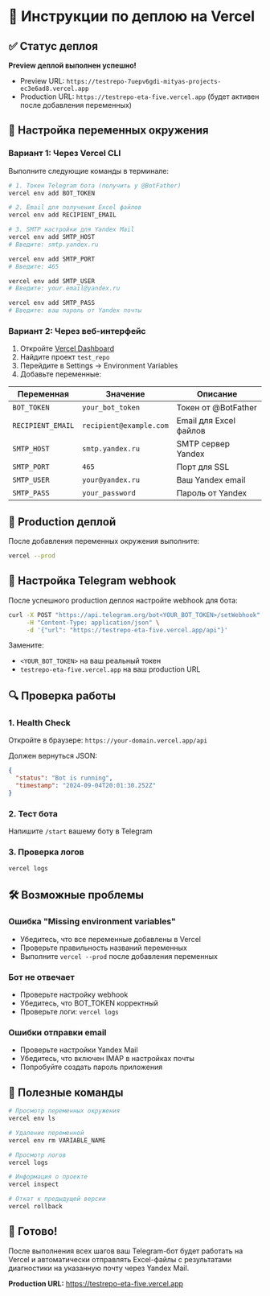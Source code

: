 # 🚀 Инструкции по деплою на Vercel

## ✅ Статус деплоя

**Preview деплой выполнен успешно!**
- Preview URL: `https://testrepo-7uepv6gdi-mityas-projects-ec3e6ad8.vercel.app`
- Production URL: `https://testrepo-eta-five.vercel.app` (будет активен после добавления переменных)

## 🔐 Настройка переменных окружения

### Вариант 1: Через Vercel CLI

Выполните следующие команды в терминале:

```bash
# 1. Токен Telegram бота (получить у @BotFather)
vercel env add BOT_TOKEN

# 2. Email для получения Excel файлов
vercel env add RECIPIENT_EMAIL

# 3. SMTP настройки для Yandex Mail
vercel env add SMTP_HOST
# Введите: smtp.yandex.ru

vercel env add SMTP_PORT
# Введите: 465

vercel env add SMTP_USER
# Введите: your.email@yandex.ru

vercel env add SMTP_PASS
# Введите: ваш пароль от Yandex почты
```

### Вариант 2: Через веб-интерфейс

1. Откройте [Vercel Dashboard](https://vercel.com/dashboard)
2. Найдите проект `test_repo`
3. Перейдите в Settings → Environment Variables
4. Добавьте переменные:

| Переменная | Значение | Описание |
|------------|----------|----------|
| `BOT_TOKEN` | `your_bot_token` | Токен от @BotFather |
| `RECIPIENT_EMAIL` | `recipient@example.com` | Email для Excel файлов |
| `SMTP_HOST` | `smtp.yandex.ru` | SMTP сервер Yandex |
| `SMTP_PORT` | `465` | Порт для SSL |
| `SMTP_USER` | `your@yandex.ru` | Ваш Yandex email |
| `SMTP_PASS` | `your_password` | Пароль от Yandex |

## 🚀 Production деплой

После добавления переменных окружения выполните:

```bash
vercel --prod
```

## 🤖 Настройка Telegram webhook

После успешного production деплоя настройте webhook для бота:

```bash
curl -X POST "https://api.telegram.org/bot<YOUR_BOT_TOKEN>/setWebhook" \
     -H "Content-Type: application/json" \
     -d '{"url": "https://testrepo-eta-five.vercel.app/api"}'
```

Замените:
- `<YOUR_BOT_TOKEN>` на ваш реальный токен
- `testrepo-eta-five.vercel.app` на ваш production URL

## 🔍 Проверка работы

### 1. Health Check
Откройте в браузере: `https://your-domain.vercel.app/api`

Должен вернуться JSON:
```json
{
  "status": "Bot is running",
  "timestamp": "2024-09-04T20:01:30.252Z"
}
```

### 2. Тест бота
Напишите `/start` вашему боту в Telegram

### 3. Проверка логов
```bash
vercel logs
```

## 🛠️ Возможные проблемы

### Ошибка "Missing environment variables"
- Убедитесь, что все переменные добавлены в Vercel
- Проверьте правильность названий переменных
- Выполните `vercel --prod` после добавления переменных

### Бот не отвечает
- Проверьте настройку webhook
- Убедитесь, что BOT_TOKEN корректный
- Проверьте логи: `vercel logs`

### Ошибки отправки email
- Проверьте настройки Yandex Mail
- Убедитесь, что включен IMAP в настройках почты
- Попробуйте создать пароль приложения

## 📝 Полезные команды

```bash
# Просмотр переменных окружения
vercel env ls

# Удаление переменной
vercel env rm VARIABLE_NAME

# Просмотр логов
vercel logs

# Информация о проекте
vercel inspect

# Откат к предыдущей версии
vercel rollback
```

## 🎉 Готово!

После выполнения всех шагов ваш Telegram-бот будет работать на Vercel и автоматически отправлять Excel-файлы с результатами диагностики на указанную почту через Yandex Mail.

**Production URL:** https://testrepo-eta-five.vercel.app
